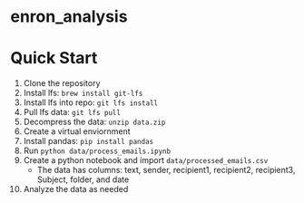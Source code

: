 # enron_analysis

# Quick Start

1. Clone the repository
2. Install lfs: `brew install git-lfs`
3. Install lfs into repo: `git lfs install`
4. Pull lfs data: `git lfs pull`
5. Decompress the data: `unzip data.zip`
6. Create a virtual enviornment
7. Install pandas: `pip install pandas`
8. Run `python data/process_emails.ipynb`
9. Create a python notebook and import `data/processed_emails.csv`
    - The data has columns: text, sender, recipient1, recipient2, recipient3, Subject, folder, and date
10. Analyze the data as needed